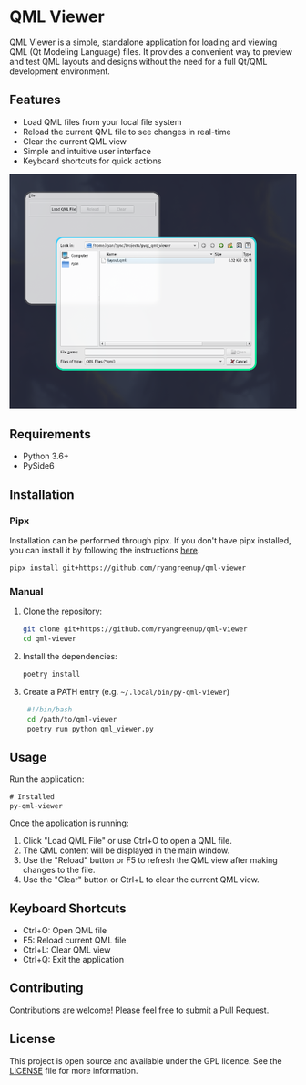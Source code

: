 # QML Viewer

QML Viewer is a simple, standalone application for loading and viewing QML (Qt Modeling Language) files. It provides a convenient way to preview and test QML layouts and designs without the need for a full Qt/QML development environment.

## Features

- Load QML files from your local file system
- Reload the current QML file to see changes in real-time
- Clear the current QML view
- Simple and intuitive user interface
- Keyboard shortcuts for quick actions


![](./media/screenshot.png)


## Requirements

- Python 3.6+
- PySide6

## Installation

### Pipx

Installation can be performed through pipx. If you don't have pipx installed, you can install it by following the instructions [here](https://pipxproject.github.io/pipx/installation/).

   ```bash
   pipx install git+https://github.com/ryangreenup/qml-viewer
   ```

### Manual

1. Clone the repository:

   ```bash
   git clone git+https://github.com/ryangreenup/qml-viewer
   cd qml-viewer
   ```
2. Install the dependencies:

   ```bash
   poetry install
   ```
3. Create a PATH entry (e.g. `~/.local/bin/py-qml-viewer`)

   ```bash
    #!/bin/bash
    cd /path/to/qml-viewer
    poetry run python qml_viewer.py
   ```

## Usage

Run the application:

```
# Installed
py-qml-viewer
```

Once the application is running:

1. Click "Load QML File" or use Ctrl+O to open a QML file.
2. The QML content will be displayed in the main window.
3. Use the "Reload" button or F5 to refresh the QML view after making changes to the file.
4. Use the "Clear" button or Ctrl+L to clear the current QML view.

## Keyboard Shortcuts

- Ctrl+O: Open QML file
- F5: Reload current QML file
- Ctrl+L: Clear QML view
- Ctrl+Q: Exit the application

## Contributing

Contributions are welcome! Please feel free to submit a Pull Request.

## License

This project is open source and available under the GPL licence. See the [LICENSE](LICENSE) file for more information.
